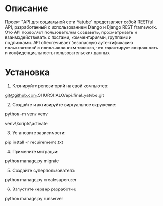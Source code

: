 # Описание
Проект "API для социальной сети Yatube" представляет собой RESTful API, разработанный с использованием Django и Django REST framework. Это API позволяет пользователям создавать, просматривать и взаимодействовать с постами, комментариями, группами и подписками. API обеспечивает безопасную аутентификацию пользователей с использованием токенов, что гарантирует сохранность и конфиденциальность пользовательских данных.

# Установка

1. Клонируйте репозиторий на свой компьютер:

git@github.com:SHURSHALO/api_final_yatube.git

2. Создайте и активируйте виртуальное окружение:

python -m venv venv

venv\Scripts\activate

3. Установите зависимости:

pip install -r requirements.txt

4. Примените миграции:

python manage.py migrate

5. Создайте суперпользователя:

python manage.py createsuperuser

6. Запустите сервер разработки:

python manage.py runserver